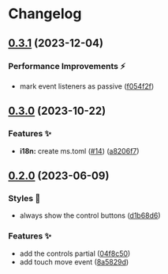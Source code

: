 # Changelog

## [0.3.1](https://github.com/hbstack/slide/compare/v0.3.0...v0.3.1) (2023-12-04)


### Performance Improvements ⚡️

* mark event listeners as passive ([f054f2f](https://github.com/hbstack/slide/commit/f054f2f06ffb2c320abf0a1821bfee00ea6f326f))

## [0.3.0](https://github.com/hbstack/slide/compare/v0.2.0...v0.3.0) (2023-10-22)


### Features ✨

* **i18n:** create ms.toml ([#14](https://github.com/hbstack/slide/issues/14)) ([a8206f7](https://github.com/hbstack/slide/commit/a8206f7148238a3c01e5d3b25dcb38bc07300c81))

## [0.2.0](https://github.com/hbstack/slide/compare/v0.1.0...v0.2.0) (2023-06-09)


### Styles 🎨

* always show the control buttons ([d1b68d6](https://github.com/hbstack/slide/commit/d1b68d6df2aa56bb38947f8acbd660fbba1f8512))


### Features ✨

* add the controls partial ([04f8c50](https://github.com/hbstack/slide/commit/04f8c50c862ea951981d9ee87a650604877dee00))
* add touch move event ([8a5829d](https://github.com/hbstack/slide/commit/8a5829d20f11faf6970a7bd65fd22837c8902328))
